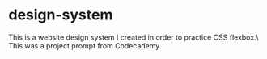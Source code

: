 # design-system

This is a website design system I created in order to practice CSS flexbox.\ This was a project prompt from Codecademy.
